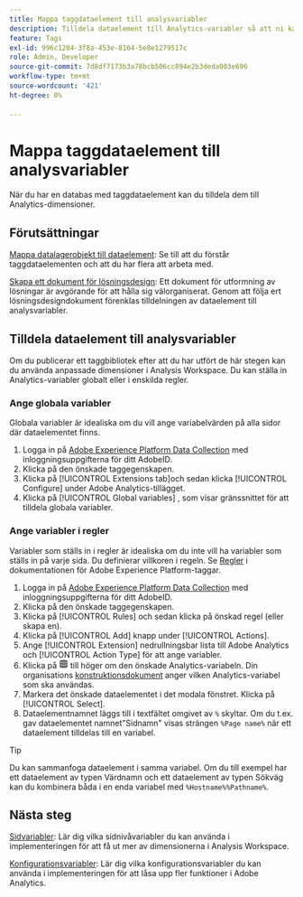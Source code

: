 ```yaml
---
title: Mappa taggdataelement till analysvariabler
description: Tilldela dataelement till Analytics-variabler så att ni kan använda dem som dimensioner i Analysis Workspace.
feature: Tags
exl-id: 996c1204-3f8a-453e-8104-5e8e1279517c
role: Admin, Developer
source-git-commit: 7d8df7173b3a78bcb506cc894e2b3deda003e696
workflow-type: tm+mt
source-wordcount: '421'
ht-degree: 0%

---
```



# Mappa taggdataelement till analysvariabler

När du har en databas med taggdataelement kan du tilldela dem till Analytics-dimensioner.

## Förutsättningar

[Mappa datalagerobjekt till dataelement](layer-to-elements.md): Se till att du förstår taggdataelementen och att du har flera att arbeta med.

[Skapa ett dokument för lösningsdesign](../prepare/solution-design.md): Ett dokument för utformning av lösningar är avgörande för att hålla sig välorganiserat. Genom att följa ert lösningsdesigndokument förenklas tilldelningen av dataelement till analysvariabler.

## Tilldela dataelement till analysvariabler

Om du publicerar ett taggbibliotek efter att du har utfört de här stegen kan du använda anpassade dimensioner i Analysis Workspace. Du kan ställa in Analytics-variabler globalt eller i enskilda regler.

### Ange globala variabler

Globala variabler är idealiska om du vill ange variabelvärden på alla sidor där dataelementet finns.

1. Logga in på [Adobe Experience Platform Data Collection](https://experience.adobe.com/data-collection) med inloggningsuppgifterna för ditt AdobeID.
1. Klicka på den önskade taggegenskapen.
1. Klicka på [!UICONTROL Extensions tab]och sedan klicka [!UICONTROL Configure] under Adobe Analytics-tillägget.
1. Klicka på [!UICONTROL Global variables] , som visar gränssnittet för att tilldela globala variabler.

### Ange variabler i regler

Variabler som ställs in i regler är idealiska om du inte vill ha variabler som ställs in på varje sida. Du definierar villkoren i regeln. Se [Regler](https://experienceleague.adobe.com/docs/experience-platform/tags/ui/rules.html) i dokumentationen för Adobe Experience Platform-taggar.

1. Logga in på [Adobe Experience Platform Data Collection](https://experience.adobe.com/data-collection) med inloggningsuppgifterna för ditt AdobeID.
1. Klicka på den önskade taggegenskapen.
1. Klicka på [!UICONTROL Rules] och sedan klicka på önskad regel (eller skapa en).
1. Klicka på [!UICONTROL Add] knapp under [!UICONTROL Actions].
1. Ange [!UICONTROL Extension] nedrullningsbar lista till Adobe Analytics och [!UICONTROL Action Type] för att ange variabler.
1. Klicka på ![Dataelement](assets/data-element.png) till höger om den önskade Analytics-variabeln. Din organisations [konstruktionsdokument](../prepare/solution-design.md) anger vilken Analytics-variabel som ska användas.
1. Markera det önskade dataelementet i det modala fönstret. Klicka på [!UICONTROL Select].
1. Dataelementnamnet läggs till i textfältet omgivet av `%` skyltar. Om du t.ex. gav dataelementet namnet&quot;Sidnamn&quot; visas strängen `%Page name%` när ett dataelement tilldelas till en variabel.

>[!TIP]
>
>Du kan sammanfoga dataelement i samma variabel. Om du till exempel har ett dataelement av typen Värdnamn och ett dataelement av typen Sökväg kan du kombinera båda i en enda variabel med `%Hostname%%Pathname%`.

## Nästa steg

[Sidvariabler](../vars/page-vars/page-variables.md): Lär dig vilka sidnivåvariabler du kan använda i implementeringen för att få ut mer av dimensionerna i Analysis Workspace.

[Konfigurationsvariabler](../vars/config-vars/configuration-variables.md): Lär dig vilka konfigurationsvariabler du kan använda i implementeringen för att låsa upp fler funktioner i Adobe Analytics.

